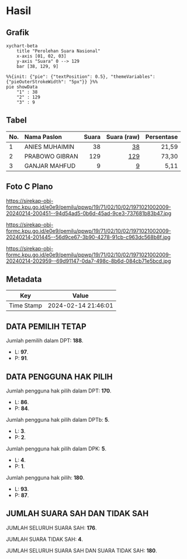 # Hasil

## Grafik

```mermaid
xychart-beta
    title "Perolehan Suara Nasional"
    x-axis [01, 02, 03]
    y-axis "Suara" 0 --> 129
    bar [38, 129, 9]
```

```mermaid
%%{init: {"pie": {"textPosition": 0.5}, "themeVariables": {"pieOuterStrokeWidth": "5px"}} }%%
pie showData
    "1" : 38
    "2" : 129
    "3" : 9
```

## Tabel

| No. | Nama Paslon    | Suara | Suara (raw) | Persentase |
|:--- |:-------------- | -----:| -----------:| ----------:|
| 1   | ANIES MUHAIMIN | 38    | [38][p-1]   | 21,59      |
| 2   | PRABOWO GIBRAN | 129   | [129][p-2]  | 73,30      |
| 3   | GANJAR MAHFUD  | 9     | [9][p-3]    | 5,11       |


[p-1]: https://github.com/gigit-pemilu/pemilu-2024/blob/main/pilpres/hitung-suara/sub/19-kepulauan-bangka-belitung/sub/71-kota-pangkal-pinang/sub/02-taman-sari/sub/1002-gedung-nasional/sub/009-tps/sub/paslon-1.txt
[p-2]: https://github.com/gigit-pemilu/pemilu-2024/blob/main/pilpres/hitung-suara/sub/19-kepulauan-bangka-belitung/sub/71-kota-pangkal-pinang/sub/02-taman-sari/sub/1002-gedung-nasional/sub/009-tps/sub/paslon-2.txt
[p-3]: https://github.com/gigit-pemilu/pemilu-2024/blob/main/pilpres/hitung-suara/sub/19-kepulauan-bangka-belitung/sub/71-kota-pangkal-pinang/sub/02-taman-sari/sub/1002-gedung-nasional/sub/009-tps/sub/paslon-3.txt

## Foto C Plano

https://sirekap-obj-formc.kpu.go.id/e0e9/pemilu/ppwp/19/71/02/10/02/1971021002009-20240214-200451--94d54ad5-0b6d-45ad-9ce3-737681b83b47.jpg

https://sirekap-obj-formc.kpu.go.id/e0e9/pemilu/ppwp/19/71/02/10/02/1971021002009-20240214-201445--56d9ce67-3b90-4278-91cb-c963dc568b8f.jpg

https://sirekap-obj-formc.kpu.go.id/e0e9/pemilu/ppwp/19/71/02/10/02/1971021002009-20240214-202959--69d91147-0da7-498c-8b6d-084cb71e5bcd.jpg


## Metadata

| Key        | Value               |
| ---------- | ------------------- |
| Time Stamp | 2024-02-14 21:46:01 |


## DATA PEMILIH TETAP

Jumlah pemilih dalam DPT: **188**.
 * L: **97**.
 * P: **91**.

## DATA PENGGUNA HAK PILIH

Jumlah pengguna hak pilih dalam DPT: **170**.
 * L: **86**.
 * P: **84**.

Jumlah pengguna hak pilih dalam DPTb: **5**.
 * L: **3**.
 * P: **2**.

Jumlah pengguna hak pilih dalam DPK: **5**.
 * L: **4**.
 * P: **1**.

Jumlah pengguna hak pilih: **180**.
 * L: **93**.
 * P: **87**.

## JUMLAH SUARA SAH DAN TIDAK SAH

JUMLAH SELURUH SUARA SAH: **176**.

JUMLAH SUARA TIDAK SAH: **4**.

JUMLAH SELURUH SUARA SAH DAN SUARA TIDAK SAH: **180**.


